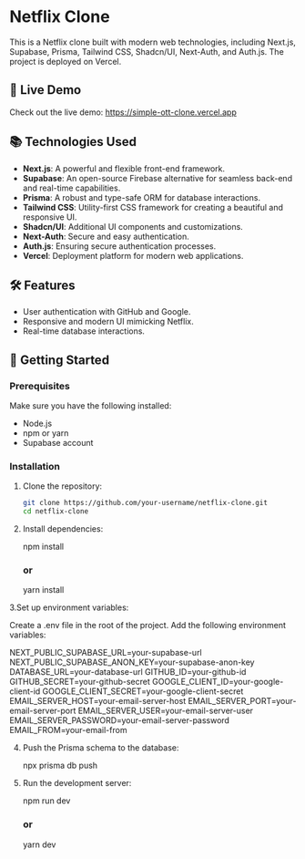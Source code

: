 # Netflix Clone

This is a Netflix clone built with modern web technologies, including Next.js, Supabase, Prisma, Tailwind CSS, Shadcn/UI, Next-Auth, and Auth.js. The project is deployed on Vercel.

## 🚀 Live Demo

Check out the live demo: https://simple-ott-clone.vercel.app

## 📚 Technologies Used

- **Next.js**: A powerful and flexible front-end framework.
- **Supabase**: An open-source Firebase alternative for seamless back-end and real-time capabilities.
- **Prisma**: A robust and type-safe ORM for database interactions.
- **Tailwind CSS**: Utility-first CSS framework for creating a beautiful and responsive UI.
- **Shadcn/UI**: Additional UI components and customizations.
- **Next-Auth**: Secure and easy authentication.
- **Auth.js**: Ensuring secure authentication processes.
- **Vercel**: Deployment platform for modern web applications.

## 🛠 Features

- User authentication with GitHub and Google.
- Responsive and modern UI mimicking Netflix.
- Real-time database interactions.

## 📖 Getting Started

### Prerequisites

Make sure you have the following installed:

- Node.js
- npm or yarn
- Supabase account

### Installation

1. Clone the repository:
   ```bash
   git clone https://github.com/your-username/netflix-clone.git
   cd netflix-clone
   
2. Install dependencies:
   
   npm install
    ### or
   yarn install

3.Set up environment variables:


Create a .env file in the root of the project.
Add the following environment variables:

NEXT_PUBLIC_SUPABASE_URL=your-supabase-url
NEXT_PUBLIC_SUPABASE_ANON_KEY=your-supabase-anon-key
DATABASE_URL=your-database-url
GITHUB_ID=your-github-id
GITHUB_SECRET=your-github-secret
GOOGLE_CLIENT_ID=your-google-client-id
GOOGLE_CLIENT_SECRET=your-google-client-secret
EMAIL_SERVER_HOST=your-email-server-host
EMAIL_SERVER_PORT=your-email-server-port
EMAIL_SERVER_USER=your-email-server-user
EMAIL_SERVER_PASSWORD=your-email-server-password
EMAIL_FROM=your-email-from

4. Push the Prisma schema to the database:
   
   npx prisma db push

6. Run the development server:
   
   npm run dev
   ### or
   yarn dev
